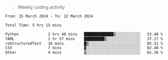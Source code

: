 > Weekly coding activity
<!--START_SECTION:waka-->

```txt
From: 15 March 2024 - To: 22 March 2024

Total Time: 5 hrs 15 mins

Python             2 hrs 48 mins   █████████████▒░░░░░░░░░░░   53.48 %
YAML               1 hr 57 mins    █████████▒░░░░░░░░░░░░░░░   37.17 %
reStructuredText   16 mins         █▒░░░░░░░░░░░░░░░░░░░░░░░   05.31 %
CSV                7 mins          ▓░░░░░░░░░░░░░░░░░░░░░░░░   02.40 %
Other              4 mins          ▒░░░░░░░░░░░░░░░░░░░░░░░░   01.36 %
```

<!--END_SECTION:waka-->
